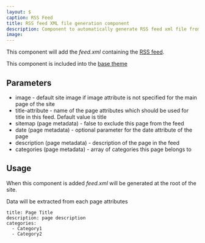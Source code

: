 ```yaml
---
layout: $
caption: RSS Feed
title: RSS feed XML file generation component
description: Component to automatically generate RSS feed xml file from the pages
image: 
---
```

This component will add the *feed.xml* containing the [RSS feed](https://en.wikipedia.org/wiki/RSS).

This component is included into the [base theme](/standard-library/themes/base/)

## Parameters

* image - default site image if image attribute is not specified for the main page of the site
* title-attribute - name of the page attributes which should be used for title in this feed. Default value is title
* sitemap (page metadata) - false to exclude this page from the feed
* date (page metadata) - optional parameter for the date attribute of the page
* description (page metadata) - description of the page in the feed
* categories (page metadata) - array of categories this page belongs to

## Usage

When this component is added *feed.xml* will be generated at the root of the site.

Data will be extracted from each page attributes

~~~
title: Page Title
description: page description
categories:
  - Category1
  - Category2
~~~